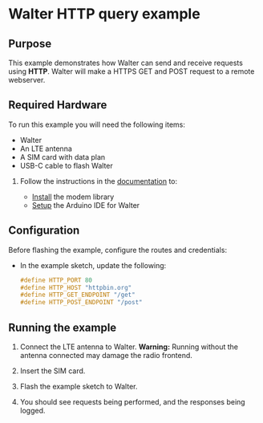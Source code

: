 # Walter HTTP query example

## Purpose

This example demonstrates how Walter can send and receive requests using **HTTP**.
Walter will make a HTTPS GET and POST request to a remote webserver.

## Required Hardware

To run this example you will need the following items:

* Walter
* An LTE antenna
* A SIM card with data plan
* USB-C cable to flash Walter

1. Follow the instructions in the [documentation](https://www.quickspot.io/index.html) to:

   * [Install](https://www.quickspot.io/documentation.html#/walter-modem/setup/arduino) the modem library
   * [Setup](https://www.quickspot.io/documentation.html#/developer-toolchains/arduino) the Arduino IDE for Walter

## Configuration

Before flashing the example, configure the routes and credentials:

* In the example sketch, update the following:

  ```cpp
  #define HTTP_PORT 80
  #define HTTP_HOST "httpbin.org"
  #define HTTP_GET_ENDPOINT "/get"
  #define HTTP_POST_ENDPOINT "/post"
  ```

## Running the example

1. Connect the LTE antenna to Walter.
   **Warning:** Running without the antenna connected may damage the radio frontend.

2. Insert the SIM card.

3. Flash the example sketch to Walter.

4. You should see requests being performed, and the responses being logged.
